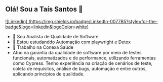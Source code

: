 ## Olá! Sou a Taís Santos 👋
[![Linkedin] (https://img.shields.io/badge/LinkedIn-0077B5?style=for-the-badge&logo=linkedin&logoColor=white)](linkedin.com/in/taís-santos-3202931b1)
- 🐞 Sou Analista de Qualidade de Software
- 🌱 Estou estudanddo Automação com playwright e Detox
- 👯 Trabalho na Conexa Saúde
- Atuo na garantia da qualidade de software por meio de testes funcionais, automatizados e de performance, utilizando ferramentas como Cypress. Tenho experiência na criação de cenários de teste, coleta de requisitos, análise de bugs, automação e entre outros, aplicando princípios de qualidade.

